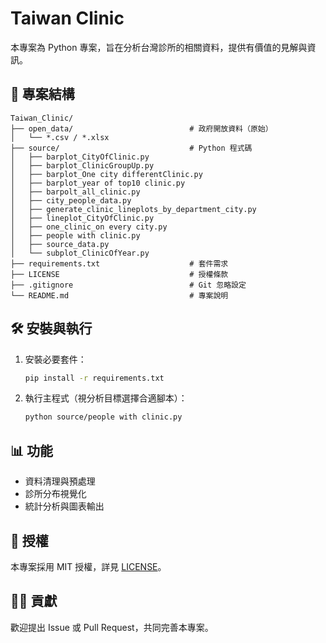 # Taiwan Clinic

本專案為 Python 專案，旨在分析台灣診所的相關資料，提供有價值的見解與資訊。

## 📁 專案結構

```
Taiwan_Clinic/
├── open_data/                          # 政府開放資料（原始）
│   └── *.csv / *.xlsx
├── source/                             # Python 程式碼
│   ├── barplot_CityOfClinic.py
│   ├── barplot_ClinicGroupUp.py
│   ├── barplot_One city differentClinic.py
│   ├── barplot_year of top10 clinic.py
│   ├── barpolt_all_clinic.py
│   ├── city_people_data.py
│   ├── generate_clinic_lineplots_by_department_city.py
│   ├── lineplot_CityOfClinic.py
│   ├── one_clinic_on every city.py
│   ├── people with clinic.py
│   ├── source_data.py
│   └── subplot_ClinicOfYear.py
├── requirements.txt                    # 套件需求
├── LICENSE                             # 授權條款
├── .gitignore                          # Git 忽略設定
└── README.md                           # 專案說明
```

## 🛠️ 安裝與執行

1. 安裝必要套件：
   ```bash
   pip install -r requirements.txt
   ```

2. 執行主程式（視分析目標選擇合適腳本）：
   ```bash
   python source/people with clinic.py
   ```

## 📊 功能

- 資料清理與預處理
- 診所分布視覺化
- 統計分析與圖表輸出

## 📄 授權

本專案採用 MIT 授權，詳見 [LICENSE](LICENSE)。

## 🙋‍♀️ 貢獻

歡迎提出 Issue 或 Pull Request，共同完善本專案。
